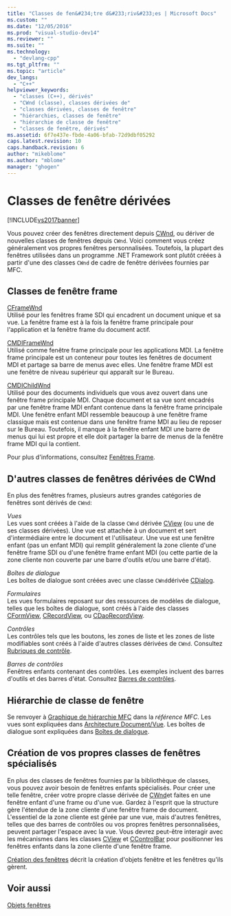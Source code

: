 ```yaml
---
title: "Classes de fen&#234;tre d&#233;riv&#233;es | Microsoft Docs"
ms.custom: ""
ms.date: "12/05/2016"
ms.prod: "visual-studio-dev14"
ms.reviewer: ""
ms.suite: ""
ms.technology: 
  - "devlang-cpp"
ms.tgt_pltfrm: ""
ms.topic: "article"
dev_langs: 
  - "C++"
helpviewer_keywords: 
  - "classes (C++), dérivés"
  - "CWnd (classe), classes dérivées de"
  - "classes dérivées, classes de fenêtre"
  - "hiérarchies, classes de fenêtre"
  - "hiérarchie de classe de fenêtre"
  - "classes de fenêtre, dérivés"
ms.assetid: 6f7e437e-fbde-4a06-bfab-72d9dbf05292
caps.latest.revision: 10
caps.handback.revision: 6
author: "mikeblome"
ms.author: "mblome"
manager: "ghogen"
---
```

# Classes de fen&#234;tre d&#233;riv&#233;es
[!INCLUDE[vs2017banner](../assembler/inline/includes/vs2017banner.md)]

Vous pouvez créer des fenêtres directement depuis [CWnd](../mfc/reference/cwnd-class.md), ou dériver de nouvelles classes de fenêtres depuis `CWnd`.  Voici comment vous créez généralement vos propres fenêtres personnalisées.  Toutefois, la plupart des fenêtres utilisées dans un programme .NET Framework sont plutôt créées à partir d'une des classes `CWnd` de cadre de fenêtre dérivées fournies par MFC.  
  
## Classes de fenêtre frame  
 [CFrameWnd](../mfc/reference/cframewnd-class.md)  
 Utilisé pour les fenêtres frame SDI qui encadrent un document unique et sa vue.  La fenêtre frame est à la fois la fenêtre frame principale pour l'application et la fenêtre frame du document actif.  
  
 [CMDIFrameWnd](../mfc/reference/cmdiframewnd-class.md)  
 Utilisé comme fenêtre frame principale pour les applications MDI.  La fenêtre frame principale est un conteneur pour toutes les fenêtres de document MDI et partage sa barre de menus avec elles.  Une fenêtre frame MDI est une fenêtre de niveau supérieur qui apparaît sur le Bureau.  
  
 [CMDIChildWnd](../mfc/reference/cmdichildwnd-class.md)  
 Utilisé pour des documents individuels que vous avez ouvert dans une fenêtre frame principale MDI.  Chaque document et sa vue sont encadrés par une fenêtre frame MDI enfant contenue dans la fenêtre frame principale MDI.  Une fenêtre enfant MDI ressemble beaucoup à une fenêtre frame classique mais est contenue dans une fenêtre frame MDI au lieu de reposer sur le Bureau.  Toutefois, il manque à la fenêtre enfant MDI une barre de menus qui lui est propre et elle doit partager la barre de menus de la fenêtre frame MDI qui la contient.  
  
 Pour plus d'informations, consultez [Fenêtres Frame](../mfc/frame-windows.md).  
  
## D'autres classes de fenêtres dérivées de CWnd  
 En plus des fenêtres frames, plusieurs autres grandes catégories de fenêtres sont dérivés de `CWnd`:  
  
 *Vues*  
 Les vues sont créées à l'aide de la classe `CWnd` dérivée [CView](../mfc/reference/cview-class.md) \(ou une de ses classes dérivées\).  Une vue est attachée à un document et sert d'intermédiaire entre le document et l'utilisateur.  Une vue est une fenêtre enfant \(pas un enfant MDI\) qui remplit généralement la zone cliente d'une fenêtre frame SDI ou d'une fenêtre frame enfant MDI \(ou cette partie de la zone cliente non couverte par une barre d'outils et\/ou une barre d'état\).  
  
 *Boîtes de dialogue*  
 Les boîtes de dialogue sont créées avec une classe `CWnd`dérivée [CDialog](../mfc/reference/cdialog-class.md).  
  
 *Formulaires*  
 Les vues formulaires reposant sur des ressources de modèles de dialogue, telles que les boîtes de dialogue, sont créés à l'aide des classes [CFormView](../mfc/reference/cformview-class.md), [CRecordView](../mfc/reference/crecordview-class.md), ou [CDaoRecordView](../mfc/reference/cdaorecordview-class.md).  
  
 *Contrôles*  
 Les contrôles tels que les boutons, les zones de liste et les zones de liste modifiables sont créés à l'aide d'autres classes dérivées de `CWnd`.  Consultez [Rubriques de contrôle](../mfc/controls-mfc.md).  
  
 *Barres de contrôles*  
 Fenêtres enfants contenant des contrôles.  Les exemples incluent des barres d'outils et des barres d'état.  Consultez [Barres de contrôles](../mfc/control-bars.md).  
  
## Hiérarchie de classe de fenêtre  
 Se renvoyer à [Graphique de hiérarchie MFC](../mfc/hierarchy-chart.md) dans la *référence MFC*.  Les vues sont expliquées dans [Architecture Document\/Vue](../mfc/document-view-architecture.md).  Les boîtes de dialogue sont expliquées dans [Boîtes de dialogue](../mfc/dialog-boxes.md).  
  
## Création de vos propres classes de fenêtres spécialisés  
 En plus des classes de fenêtres fournies par la bibliothèque de classes, vous pouvez avoir besoin de fenêtres enfants spécialisés.  Pour créer une telle fenêtre, créer votre propre classe dérivée de [CWnd](../mfc/reference/cwnd-class.md)et faites en une fenêtre enfant d'une frame ou d'une vue.  Gardez à l'esprit que la structure gère l'étendue de la zone cliente d'une fenêtre frame de document.  L'essentiel de la zone cliente est gérée par une vue, mais d'autres fenêtres, telles que des barres de contrôles ou vos propres fenêtres personnalisées, peuvent partager l'espace avec la vue.  Vous devrez peut\-être interagir avec les mécanismes dans les classes [CView](../mfc/reference/cview-class.md) et [CControlBar](../mfc/reference/ccontrolbar-class.md) pour positionner les fenêtres enfants dans la zone cliente d'une fenêtre frame.  
  
 [Création des fenêtres](../mfc/creating-windows.md) décrit la création d'objets fenêtre et les fenêtres qu'ils gèrent.  
  
## Voir aussi  
 [Objets fenêtres](../mfc/window-objects.md)